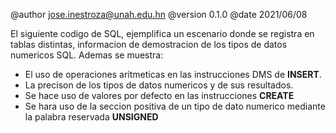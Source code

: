 @author jose.inestroza@unah.edu.hn
@version 0.1.0
@date 2021/06/08

El siguiente codigo de SQL, ejemplifica un escenario donde se registra en tablas distintas, informacion de demostracion de los tipos de datos numericos SQL. Ademas se muestra:

- El uso de operaciones aritmeticas en las instrucciones DMS de **INSERT**.
- La precison de los tipos de datos numericos y de sus resultados.
- Se hace uso de valores por defecto en las instrucciones **CREATE**
- Se hara uso de la seccion positiva de un tipo de dato numerico mediante la palabra reservada **UNSIGNED**

